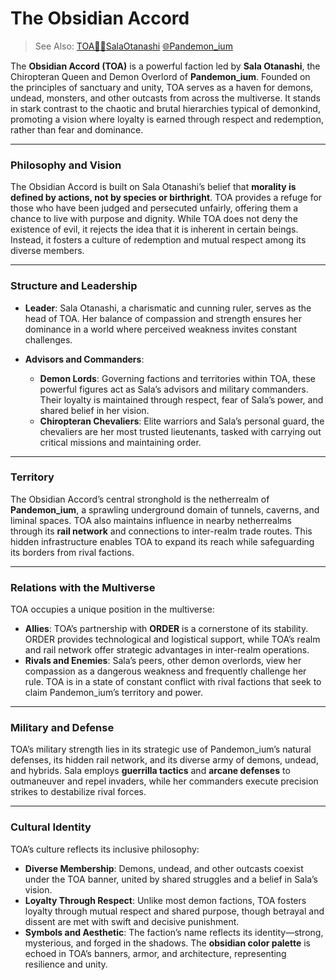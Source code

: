 # The Obsidian Accord

> See Also:
> [TOA🧛‍♀️SalaOtanashi](TOA🧛‍♀️SalaOtanashi.md)
> [🌐Pandemon_ium](🌐Pandemon_ium.md)

The **Obsidian Accord (TOA)** is a powerful faction led by **Sala Otanashi**, the Chiropteran Queen and Demon Overlord of **Pandemon_ium**. Founded on the principles of sanctuary and unity, TOA serves as a haven for demons, undead, monsters, and other outcasts from across the multiverse. It stands in stark contrast to the chaotic and brutal hierarchies typical of demonkind, promoting a vision where loyalty is earned through respect and redemption, rather than fear and dominance.

---

### Philosophy and Vision

The Obsidian Accord is built on Sala Otanashi’s belief that **morality is defined by actions, not by species or birthright**. TOA provides a refuge for those who have been judged and persecuted unfairly, offering them a chance to live with purpose and dignity. While TOA does not deny the existence of evil, it rejects the idea that it is inherent in certain beings. Instead, it fosters a culture of redemption and mutual respect among its diverse members.

---

### Structure and Leadership

- **Leader**: Sala Otanashi, a charismatic and cunning ruler, serves as the head of TOA. Her balance of compassion and strength ensures her dominance in a world where perceived weakness invites constant challenges.
    
- **Advisors and Commanders**:
    
    - **Demon Lords**: Governing factions and territories within TOA, these powerful figures act as Sala’s advisors and military commanders. Their loyalty is maintained through respect, fear of Sala’s power, and shared belief in her vision.
    - **Chiropteran Chevaliers**: Elite warriors and Sala’s personal guard, the chevaliers are her most trusted lieutenants, tasked with carrying out critical missions and maintaining order.

---

### Territory

The Obsidian Accord’s central stronghold is the netherrealm of **Pandemon_ium**, a sprawling underground domain of tunnels, caverns, and liminal spaces. TOA also maintains influence in nearby netherrealms through its **rail network** and connections to inter-realm trade routes. This hidden infrastructure enables TOA to expand its reach while safeguarding its borders from rival factions.

---

### Relations with the Multiverse

TOA occupies a unique position in the multiverse:

- **Allies**: TOA’s partnership with **ORDER** is a cornerstone of its stability. ORDER provides technological and logistical support, while TOA’s realm and rail network offer strategic advantages in inter-realm operations.
- **Rivals and Enemies**: Sala’s peers, other demon overlords, view her compassion as a dangerous weakness and frequently challenge her rule. TOA is in a state of constant conflict with rival factions that seek to claim Pandemon_ium’s territory and power.

---

### Military and Defense

TOA’s military strength lies in its strategic use of Pandemon_ium’s natural defenses, its hidden rail network, and its diverse army of demons, undead, and hybrids. Sala employs **guerrilla tactics** and **arcane defenses** to outmaneuver and repel invaders, while her commanders execute precision strikes to destabilize rival forces.

---

### Cultural Identity

TOA’s culture reflects its inclusive philosophy:

- **Diverse Membership**: Demons, undead, and other outcasts coexist under the TOA banner, united by shared struggles and a belief in Sala’s vision.
- **Loyalty Through Respect**: Unlike most demon factions, TOA fosters loyalty through mutual respect and shared purpose, though betrayal and dissent are met with swift and decisive punishment.
- **Symbols and Aesthetic**: The faction’s name reflects its identity—strong, mysterious, and forged in the shadows. The **obsidian color palette** is echoed in TOA’s banners, armor, and architecture, representing resilience and unity.